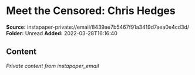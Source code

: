 # Meet the Censored: Chris Hedges

**Source:** instapaper-private://email/8439ae7b5467f91a3419d7aea0e4cd3d/
**Folder:** Unread
**Added:** 2022-03-28T16:16:40




## Content
*Private content from instapaper_email*
